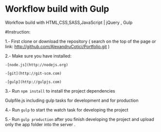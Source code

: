# Workflow build with Gulp


Workflow build with HTML,CSS,SASS,JavaScript | jQuery , Gulp

#Instruction:

1.- First clone or download the repository ( search on the top of the page or link: http://github.com/AlexandruCotici/Portfolio.git )

2.- Make sure you have installed: 

	-[node.js](http://nodejs.org)

	-[git](http://git-scm.com)

	-[gulp](http://gulpjs.com)

3.- Run   `npm install`  to install the project dependencies

Gulpfile.js  including gulp tasks for development and for production 

4.- Run `gulp` to start the   watch   task for developing the project 

5.- Run `gulp production` after you finish developing the project and upload only the  app  folder into the server .


